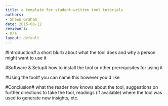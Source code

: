 ```yaml
---
title: a template for student-written tool tutorials
authors:
- Shawn Graham
date: 2015-08-12
reviewers:
- n/a
layout: default
---
```


#Introduction#
a short blurb about what the tool does and why a person might want to use it

#Software & Setup# 
how to install the tool or other prerequisites for using it

#Using the tool# 
you can name this however you'd like

#Conclusion# 
what the reader now knows about the tool, suggestions on further directions to take the tool, readings (if available) where the tool was used to generate new insights, etc.


